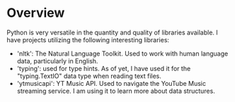 # Overview
Python is very versatile in the quantity and quality of libraries available. I have projects utilizing the following interesting libraries:
- 'nltk': The Natural Language Toolkit. Used to work with human language data, particularly in English.
- 'typing': used for type hints. As of yet, I have used it for the "typing.TextIO" data type when reading text files. 
- 'ytmusicapi': YT Music API. Used to navigate the YouTube Music streaming service. I am using it to learn more about data structures. 
